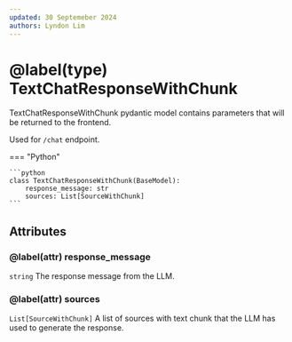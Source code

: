 ```yaml
---
updated: 30 Septemeber 2024
authors: Lyndon Lim
---
```


# @label(type) TextChatResponseWithChunk

TextChatResponseWithChunk pydantic model contains parameters that will be returned to the frontend.

Used for `/chat` endpoint.

=== "Python"

    ```python
    class TextChatResponseWithChunk(BaseModel):
        response_message: str
        sources: List[SourceWithChunk]
    ```

## Attributes

### @label(attr) response_message

`string` The response message from the LLM.

### @label(attr) sources

`List[SourceWithChunk]` A list of sources with text chunk that the LLM has used to generate the response.
